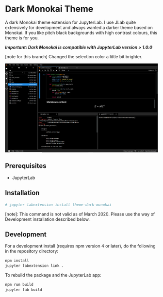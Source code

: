 # Dark Monokai Theme

A dark Monokai theme extension for JupyterLab. I use JLab quite extensively for development and always wanted a darker theme based on Monokai. If you like pitch black backgrounds with high contrast colours, this theme is for you.

**_Important: Dark Monokai is compatible with JupyterLab version > 1.0.0_**

[note for this branch] Changed the selection color a little bit brighter.

![dark_monokai_image](dark_monokai.png)

## Prerequisites

* JupyterLab

## Installation

```bash
# jupyter labextension install theme-dark-monokai
```

[note]: This command is not valid as of March 2020. Please use the way of Development installation described below.

## Development

For a development install (requires npm version 4 or later), do the following in the repository directory:

```bash
npm install
jupyter labextension link .
```

To rebuild the package and the JupyterLab app:

```bash
npm run build
jupyter lab build
```
